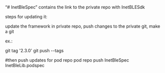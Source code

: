 “# InetBleSpec”
contains the link to the private repo with InetBLESdk

steps for updating it:

update the framework in private repo, push changes to the private git, make a git

ex.:

git tag '2.3.0'
git push --tags

#then push updates for pod repo 
pod repo push InetBleSpec InetBleLib.podspec
